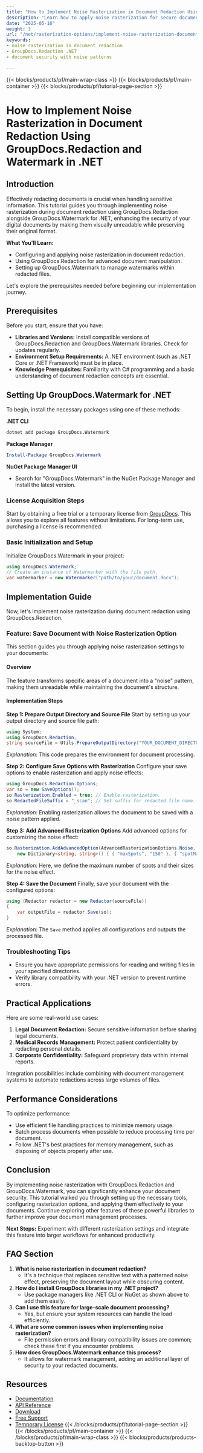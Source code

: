 ```yaml
---
title: "How to Implement Noise Rasterization in Document Redaction Using GroupDocs.Redaction and Watermark in .NET"
description: "Learn how to apply noise rasterization for secure document redaction with GroupDocs.Redaction and Watermark in .NET. Enhance your document security by preserving layout while obscuring sensitive data."
date: "2025-05-16"
weight: 1
url: "/net/rasterization-options/implement-noise-rasterization-document-redaction-dotnet/"
keywords:
- noise rasterization in document redaction
- GroupDocs.Redaction .NET
- document security with noise patterns

---
```


{{< blocks/products/pf/main-wrap-class >}}
{{< blocks/products/pf/main-container >}}
{{< blocks/products/pf/tutorial-page-section >}}
# How to Implement Noise Rasterization in Document Redaction Using GroupDocs.Redaction and Watermark in .NET

## Introduction

Effectively redacting documents is crucial when handling sensitive information. This tutorial guides you through implementing noise rasterization during document redaction using GroupDocs.Redaction alongside GroupDocs.Watermark for .NET, enhancing the security of your digital documents by making them visually unreadable while preserving their original format.

**What You'll Learn:**
- Configuring and applying noise rasterization in document redaction.
- Using GroupDocs.Redaction for advanced document manipulation.
- Setting up GroupDocs.Watermark to manage watermarks within redacted files.

Let's explore the prerequisites needed before beginning our implementation journey.

## Prerequisites

Before you start, ensure that you have:
- **Libraries and Versions:** Install compatible versions of GroupDocs.Redaction and GroupDocs.Watermark libraries. Check for updates regularly.
- **Environment Setup Requirements:** A .NET environment (such as .NET Core or .NET Framework) must be in place.
- **Knowledge Prerequisites:** Familiarity with C# programming and a basic understanding of document redaction concepts are essential.

## Setting Up GroupDocs.Watermark for .NET

To begin, install the necessary packages using one of these methods:

**.NET CLI**
```bash
dotnet add package GroupDocs.Watermark
```

**Package Manager**
```powershell
Install-Package GroupDocs.Watermark
```

**NuGet Package Manager UI**
- Search for "GroupDocs.Watermark" in the NuGet Package Manager and install the latest version.

### License Acquisition Steps

Start by obtaining a free trial or a temporary license from [GroupDocs](https://purchase.groupdocs.com/temporary-license/). This allows you to explore all features without limitations. For long-term use, purchasing a license is recommended.

### Basic Initialization and Setup

Initialize GroupDocs.Watermark in your project:
```csharp
using GroupDocs.Watermark;
// Create an instance of Watermarker with the file path.
var watermarker = new Watermarker("path/to/your/document.docx");
```

## Implementation Guide

Now, let's implement noise rasterization during document redaction using GroupDocs.Redaction.

### Feature: Save Document with Noise Rasterization Option

This section guides you through applying noise rasterization settings to your documents:

#### Overview
The feature transforms specific areas of a document into a "noise" pattern, making them unreadable while maintaining the document's structure.

#### Implementation Steps

**Step 1: Prepare Output Directory and Source File**
Start by setting up your output directory and source file path:
```csharp
using System;
using GroupDocs.Redaction;
string sourceFile = Utils.PrepareOutputDirectory("YOUR_DOCUMENT_DIRECTORY/SAMPLE_DOCX");
```
*Explanation:* This code prepares the environment for document processing.

**Step 2: Configure Save Options with Rasterization**
Configure your save options to enable rasterization and apply noise effects:
```csharp
using GroupDocs.Redaction.Options;
var so = new SaveOptions();
so.Rasterization.Enabled = true; // Enable rasterization.
so.RedactedFileSuffix = "_scan"; // Set suffix for redacted file name.
```
*Explanation:* Enabling rasterization allows the document to be saved with a noise pattern applied.

**Step 3: Add Advanced Rasterization Options**
Add advanced options for customizing the noise effect:
```csharp
so.Rasterization.AddAdvancedOption(AdvancedRasterizationOptions.Noise, 
    new Dictionary<string, string>() { { "maxSpots", "150" }, { "spotMaxSize", "15" } });
```
*Explanation:* Here, we define the maximum number of spots and their sizes for the noise effect.

**Step 4: Save the Document**
Finally, save your document with the configured options:
```csharp
using (Redactor redactor = new Redactor(sourceFile))
{
    var outputFile = redactor.Save(so);
}
```
*Explanation:* The `Save` method applies all configurations and outputs the processed file.

### Troubleshooting Tips
- Ensure you have appropriate permissions for reading and writing files in your specified directories.
- Verify library compatibility with your .NET version to prevent runtime errors.

## Practical Applications

Here are some real-world use cases:
1. **Legal Document Redaction:** Secure sensitive information before sharing legal documents.
2. **Medical Records Management:** Protect patient confidentiality by redacting personal details.
3. **Corporate Confidentiality:** Safeguard proprietary data within internal reports.

Integration possibilities include combining with document management systems to automate redactions across large volumes of files.

## Performance Considerations
To optimize performance:
- Use efficient file handling practices to minimize memory usage.
- Batch process documents when possible to reduce processing time per document.
- Follow .NET's best practices for memory management, such as disposing of objects properly after use.

## Conclusion
By implementing noise rasterization with GroupDocs.Redaction and GroupDocs.Watermark, you can significantly enhance your document security. This tutorial walked you through setting up the necessary tools, configuring rasterization options, and applying them effectively to your documents. Continue exploring other features of these powerful libraries to further improve your document management processes.

**Next Steps:** Experiment with different rasterization settings and integrate this feature into larger workflows for enhanced productivity.

## FAQ Section
1. **What is noise rasterization in document redaction?**
   - It's a technique that replaces sensitive text with a patterned noise effect, preserving the document layout while obscuring content.
2. **How do I install GroupDocs libraries in my .NET project?**
   - Use package managers like .NET CLI or NuGet as shown above to add them easily.
3. **Can I use this feature for large-scale document processing?**
   - Yes, but ensure your system resources can handle the load efficiently.
4. **What are some common issues when implementing noise rasterization?**
   - File permission errors and library compatibility issues are common; check these first if you encounter problems.
5. **How does GroupDocs.Watermark enhance this process?**
   - It allows for watermark management, adding an additional layer of security to your redacted documents.

## Resources
- [Documentation](https://docs.groupdocs.com/redaction/net/)
- [API Reference](https://reference.groupdocs.com/watermark/net)
- [Download](https://releases.groupdocs.com/redaction/net/)
- [Free Support](https://forum.groupdocs.com/c/redaction/10)
- [Temporary License](https://purchase.groupdocs.com/temporary-license/)
{{< /blocks/products/pf/tutorial-page-section >}}
{{< /blocks/products/pf/main-container >}}
{{< /blocks/products/pf/main-wrap-class >}}
{{< blocks/products/products-backtop-button >}}